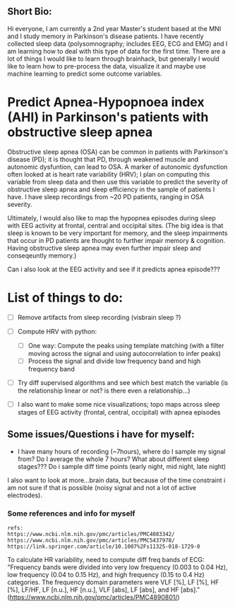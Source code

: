 ## Short Bio: ##
Hi everyone, I am currently a 2nd year Master's student based at the MNI and I study memory in Parkinson's disease patients. I have recently collected sleep data (polysomnography; includes EEG, ECG and EMG)
and I am learning how to deal with this type of data for the first time. There are a lot of things I would like to learn through brainhack, but generally I would like to learn how to pre-process the data, visualize it and maybe use machine learning to predict some outcome variables.


# Predict Apnea-Hypopnoea index (AHI) in Parkinson's patients with obstructive sleep apnea #
Obstructive sleep apnea (OSA) can be common in patients with Parkinson's disease (PD); it is thought that PD, through weakened muscle and autonomic dysfuntion, can lead to OSA. A marker of autonomic dysfunction often looked at is heart rate variability (HRV); I plan on computing this variable from sleep data and then use this variable to predict the severity of obstructive sleep apnea and sleep efficiency in the sample of patients I have. I have sleep recordings from ~20 PD patients, ranging in OSA severity.

Ultimately, I would also like to map the hypopnea episodes during sleep with EEG activity at frontal, central and occipital sites. (The big idea is that sleep is known to be very important for memory, and the sleep impairments that occur in PD patients are thought to further impair memory & cognition. Having obstructive sleep apnea may even further impair sleep and conseqeuntly memory.)

Can i also look at the EEG activity and see if it predicts apnea episode??? 

# List of things to do: #
- [ ] Remove artifacts from sleep recording (visbrain sleep ?)
- [ ] Compute HRV with python:
    - [ ] One way: Compute the peaks using template matching (with a filter moving across the signal and using autocorrelation to infer peaks)
    - [ ] Process the signal and divide low frequency band and high frequency band
- [ ] Try diff supervised algorithms and see which best match the variable (is the relationship linear or not? is there even a relationship...)

- [ ] I also want to make some nice visualizations; topo maps across sleep stages of EEG activity (frontal, central, occipital) with apnea episodes

## Some issues/Questions i have for myself: ##
- I have many hours of recording (~7hours), where do I sample my signal from? Do I average the whole 7 hours? What about different sleep stages??? Do i sample diff time points (early night, mid night, late night)

I also want to look at more...brain data, but because of the time constraint i am not sure if that is possible (noisy signal and not a lot of active electrodes). 

### Some references and info for myself ###
    refs: 
    https://www.ncbi.nlm.nih.gov/pmc/articles/PMC4083342/
    https://www.ncbi.nlm.nih.gov/pmc/articles/PMC5437978/
    https://link.springer.com/article/10.1007%2Fs11325-018-1729-0

To calculate HR variability, need to compute diff freq bands of ECG:
"Frequency bands were divided into very low frequency (0.003 to 0.04 Hz), low frequency (0.04 to 0.15 Hz), and high frequency (0.15 to 0.4 Hz) categories. The frequency domain parameters were VLF [%], LF [%], HF [%], LF/HF, LF [n.u.], HF [n.u.], VLF [abs], LF [abs], and HF [abs]." (https://www.ncbi.nlm.nih.gov/pmc/articles/PMC4890801/)